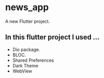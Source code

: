# news_app

A new Flutter project.

## In this flutter project I used ...
- Dio package.
- BLOC.
- Shared Preferences
- Dark Theme
- WebView

